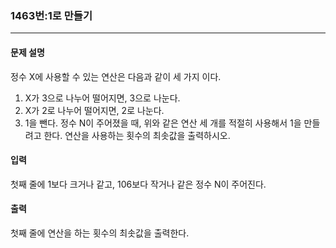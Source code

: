 ### 1463번:1로 만들기

***

#### 문제 설명
정수 X에 사용할 수 있는 연산은 다음과 같이 세 가지 이다.

1. X가 3으로 나누어 떨어지면, 3으로 나눈다.
2. X가 2로 나누어 떨어지면, 2로 나눈다.
3. 1을 뺀다.
정수 N이 주어졌을 때, 위와 같은 연산 세 개를 적절히 사용해서 1을 만들려고 한다. 연산을 사용하는 횟수의 최솟값을 출력하시오.

#### 입력
첫째 줄에 1보다 크거나 같고, 106보다 작거나 같은 정수 N이 주어진다.

#### 출력
첫째 줄에 연산을 하는 횟수의 최솟값을 출력한다.

